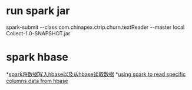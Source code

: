 # run spark jar
spark-submit --class com.chinapex.ctrip.churn.textReader --master local Collect-1.0-SNAPSHOT.jar

# spark hbase
*[spark将数据写入hbase以及从hbase读取数据](http://blog.csdn.net/u013468917/article/details/52822074)
*[using spark to read specific columns data from hbase](http://stackoverflow.com/questions/27122409/using-spark-to-read-specific-columns-data-from-hbase)

